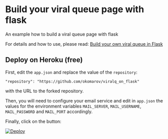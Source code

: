 # Build your viral queue page with flask
An example how to build a viral queue page with flask

For details and how to use, please read: [Build your own viral queue in Flask](https://medium.com/@olegkomarov_77860/build-your-own-viral-queue-in-flask-e64e90bbf3ca)

## Deploy on Heroku (free)
First, edit the `app.json` and replace the value of the `repository`:
```
"repository": "https://github.com/okomarov/viralq_on_flask"
```
with the URL to the forked repository.

Then, you will need to configure your email service and edit in `app.json` the values for the environment variables `MAIL_SERVER`, `MAIL_USERNAME`, `MAIL_PASSWORD` and `MAIL_PORT` accordingly.

Finally, click on the button:

[![Deploy](https://www.herokucdn.com/deploy/button.svg)](https://heroku.com/deploy)
